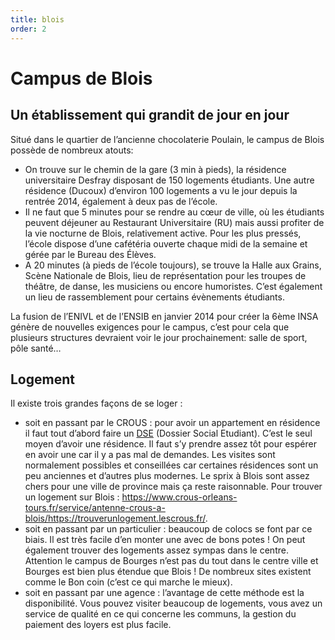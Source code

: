 ```yaml
---
title: blois
order: 2
---
```


# Campus de Blois

## Un établissement qui grandit de jour en jour

Situé dans le quartier de l’ancienne chocolaterie Poulain, le campus de Blois possède de nombreux atouts:

- On trouve sur le chemin de la gare (3 min à pieds), la résidence universitaire Desfray disposant de 150 logements étudiants. Une autre résidence (Ducoux) d’environ 100 logements a vu le jour depuis la rentrée 2014, également à deux pas de l’école.
- Il ne faut que 5 minutes pour se rendre au cœur de ville, où les étudiants peuvent déjeuner au Restaurant Universitaire (RU) mais aussi profiter de la vie nocturne de Blois, relativement active. Pour les plus pressés, l’école dispose d’une cafétéria ouverte chaque midi de la semaine et gérée par le Bureau des Élèves.
- A 20 minutes (à pieds de l’école toujours), se trouve la Halle aux Grains, Scène Nationale de Blois, lieu de représentation pour les troupes de théâtre, de danse, les musiciens ou encore humoristes. C’est également un lieu de rassemblement pour certains évènements étudiants.

La fusion de l’ENIVL et de l’ENSIB en janvier 2014 pour créer la 6ème INSA génère de nouvelles exigences pour le campus, c’est pour cela que plusieurs structures devraient voir le jour prochainement: salle de sport, pôle santé…

## Logement

Il existe trois grandes façons de se loger :

- soit en passant par le CROUS : pour avoir un appartement en résidence il faut tout d’abord faire un [DSE](https://www.messervices.etudiant.gouv.fr/envole/) (Dossier Social Etudiant). C’est le seul moyen d’avoir une résidence. Il faut s’y prendre assez tôt pour espérer en avoir une car il y a pas mal de demandes. Les visites sont normalement possibles et conseillées car certaines résidences sont un peu anciennes et d’autres plus modernes. Le sprix à Blois sont assez chers pour une ville de province mais ça reste raisonnable. Pour trouver un logement sur Blois : https://www.crous-orleans-tours.fr/service/antenne-crous-a-blois/https://trouverunlogement.lescrous.fr/.
- soit en passant par un particulier : beaucoup de colocs se font par ce biais. Il est très facile d’en monter une avec de bons potes ! On peut également trouver des logements assez sympas dans le centre. Attention le campus de Bourges n’est pas du tout dans le centre ville et Bourges est bien plus étendue que Blois ! De nombreux sites existent comme le Bon coin (c’est ce qui marche le mieux).
- soit en passant par une agence : l’avantage de cette méthode est la disponibilité. Vous pouvez visiter beaucoup de logements, vous avez un service de qualité en ce qui concerne les communs, la gestion du paiement des loyers est plus facile.
